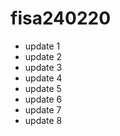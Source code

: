 # fisa240220

- update 1
- update 2
- update 3
- update 4
- update 5
- update 6
- update 7
- update 8
